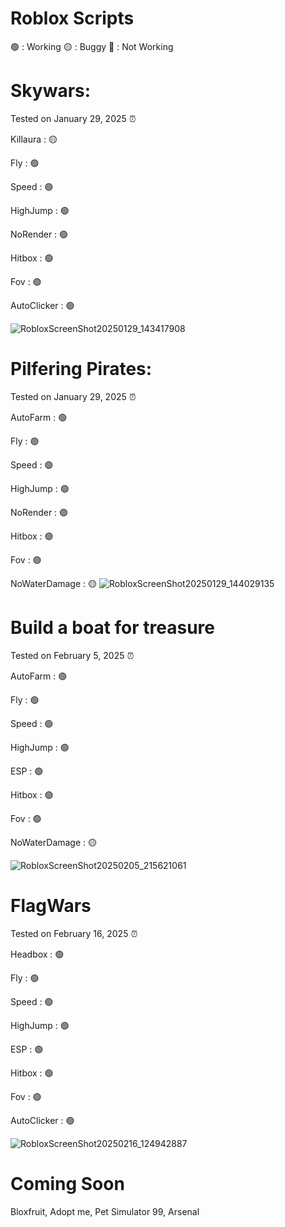 # Roblox Scripts

🟢 : Working
🟡 : Buggy
🔴 : Not Working

 # Skywars:


 Tested on January 29, 2025 ⏰


Killaura : 🟡


Fly : 🟢




Speed : 🟢




HighJump : 🟢




NoRender : 🟢




Hitbox : 🟢




Fov : 🟢



AutoClicker : 🟢

![RobloxScreenShot20250129_143417908](https://github.com/user-attachments/assets/8e836ef0-5533-427f-b14f-07df3f30b385)

# Pilfering Pirates:


 Tested on January 29, 2025 ⏰

AutoFarm : 🟢


Fly : 🟢




Speed : 🟢




HighJump : 🟢




NoRender : 🟢




Hitbox : 🟢




Fov : 🟢



NoWaterDamage : 	🟡
![RobloxScreenShot20250129_144029135](https://github.com/user-attachments/assets/bb8c04b7-0025-400f-b524-fed2d61a17c1)

# Build a boat for treasure


 Tested on February 5, 2025 ⏰

AutoFarm : 🟢


Fly : 🟢




Speed : 🟢




HighJump : 🟢




ESP : 🟢




Hitbox : 🟢




Fov : 🟢



NoWaterDamage : 	🟡

![RobloxScreenShot20250205_215621061](https://github.com/user-attachments/assets/5cf36741-04a9-47f0-a191-12f65a461cb9)

# FlagWars

 Tested on February 16, 2025 ⏰

Headbox : 🟢


Fly : 🟢




Speed : 🟢




HighJump : 🟢




ESP : 🟢




Hitbox : 🟢




Fov : 🟢




AutoClicker : 🟢

![RobloxScreenShot20250216_124942887](https://github.com/user-attachments/assets/6ed13d2f-19a5-4521-8bd9-f31d686d664b)


# Coming Soon

Bloxfruit, Adopt me, Pet Simulator 99, Arsenal
